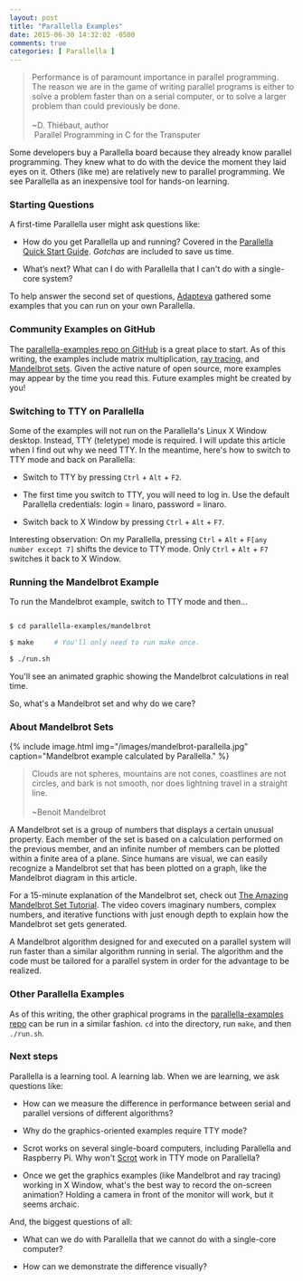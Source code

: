 ```yaml
---
layout: post
title: "Parallella Examples"
date: 2015-06-30 14:32:02 -0500
comments: true
categories: [ Parallella ]
---
```

>Performance is of paramount importance in parallel programming. The reason we are in the game of writing parallel programs is either to solve a problem faster than on a serial computer, or to solve a larger problem than could previously be done.<br/>&nbsp;<br/>~D. Thiébaut, author<br/>&nbsp;Parallel Programming in C for the Transputer

Some developers buy a Parallella board because they already know parallel programming. They knew what to do with the device the moment they laid eyes on it. Others (like me) are relatively new to parallel programming. We see Parallella as an inexpensive tool for hands-on learning.
<!--more-->
### Starting Questions
A first-time Parallella user might ask questions like:

* How do you get Parallella up and running? Covered in the [Parallella Quick Start Guide](/blog/2014/07/07/parallella-quick-start-guide-with-gotchas/). _Gotchas_ are included to save us time.

* What’s next? What can I do with Parallella that I can't do with a single-core system?

To help answer the second set of questions, [Adapteva](http://adapteva.com) gathered some examples that you can run on your own Parallella. 

### Community Examples on GitHub
The [parallella-examples repo on GitHub](https://github.com/parallella/parallella-examples) is a great place to start. As of this writing, the examples include matrix multiplication, [ray tracing](https://en.wikipedia.org/wiki/Ray_tracing), and [Mandelbrot sets](http://mathworld.wolfram.com/MandelbrotSet.html). Given the active nature of open source, more examples may appear by the time you read this. Future examples might be created by you!

### Switching to TTY on Parallella
Some of the examples will not run on the Parallella's Linux X Window desktop. Instead, TTY (teletype) mode is required. I will update this article when I find out why we need TTY. In the meantime, here's how to switch to TTY mode and back on Parallella: 

* Switch to TTY by pressing `Ctrl` + `Alt` + `F2`.

* The first time you switch to TTY, you will need to log in. Use the default Parallella credentials: login = linaro, password = linaro.

* Switch back to X Window by pressing `Ctrl` + `Alt` + `F7`.

Interesting observation: On my Parallella, pressing `Ctrl` + `Alt` + `F[any number except 7]` shifts the device to TTY mode. Only `Ctrl` + `Alt` + `F7` switches it back to X Window.

### Running the Mandelbrot Example
To run the Mandelbrot example, switch to TTY mode and then...

```bash

$ cd parallella-examples/mandelbrot

$ make     # You'll only need to run make once.

$ ./run.sh

```

You'll see an animated graphic showing the Mandelbrot calculations in real time.

So, what's a Mandelbrot set and why do we care?

### About Mandelbrot Sets
{% include image.html img="/images/mandelbrot-parallella.jpg" caption="Mandelbrot example calculated by Parallella." %}

>Clouds are not spheres, mountains are not cones, coastlines are not circles, and bark is not smooth, nor does lightning travel in a straight line.<br/>&nbsp;<br/>~Benoit Mandelbrot

A Mandelbrot set is a group of numbers that displays a certain unusual property. Each member of the set is based on a calculation performed on the previous member, and an infinite number of members can be plotted within a finite area of a plane. Since humans are visual, we can easily recognize a Mandelbrot set that has been plotted on a graph, like the Mandelbrot diagram in this article. 

For a 15-minute explanation of the Mandelbrot set, check out [The Amazing Mandelbrot Set Tutorial](https://www.youtube.com/watch?v=0YaYmyfy9Z4&list=PLOnWKC1gI_OPU8SDIBnCLHsgzNLSbnPJQ&index=2). The video covers imaginary numbers, complex numbers, and iterative functions with just enough depth to explain how the Mandelbrot set gets generated.

A Mandelbrot algorithm designed for and executed on a parallel system will run faster than a similar algorithm running in serial. The algorithm and the code must be tailored for a parallel system in order for the advantage to be realized.

### Other Parallella Examples
As of this writing, the other graphical programs in the [parallella-examples repo](https://github.com/parallella/parallella-examples) can be run in a similar fashion. `cd` into the directory, run `make`, and then `./run.sh`.

### Next steps
Parallella is a learning tool. A learning lab. When we are learning, we ask questions like:

* How can we measure the difference in performance between serial and parallel versions of different algorithms? 

* Why do the graphics-oriented examples require TTY mode?

* Scrot works on several single-board computers, including Parallella and Raspberry Pi. Why won't [Scrot](/blog/2013/03/19/how-to-take-a-raspberry-pi-screenshot/) work in TTY mode on Parallella?

* Once we get the graphics examples (like Mandelbrot and ray tracing) working in X Window, what's the best way to record the on-screen animation? Holding a camera in front of the monitor will work, but it seems archaic. 

And, the biggest questions of all: 

* What can we do with Parallella that we cannot do with a single-core computer? 

* How can we demonstrate the difference visually?
